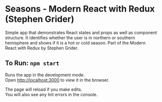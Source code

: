 # Seasons - Modern React with Redux (Stephen Grider)

Simple app that demonstrates React states and props as well as component structure. It identifies whether the user is in northern or southern hemisphere and shows if it is a hot or cold season. Part of the Modern React with Redux by Stephen Grider.

## To Run: `npm start`

Runs the app in the development mode.<br>
Open [http://localhost:3000](http://localhost:3000) to view it in the browser.

The page will reload if you make edits.<br>
You will also see any lint errors in the console.
